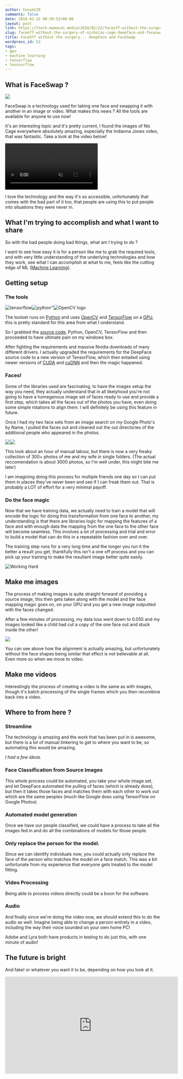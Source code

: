 ```yaml
---
author: tonym128
comments: false
date: 2018-02-22 08:39:52+00:00
layout: post
link: https://ttech.mamacos.media/2018/02/22/faceoff-without-the-surgery-of-nicholas-cage-deepface-and-faceswap/
slug: faceoff-without-the-surgery-of-nicholas-cage-deepface-and-faceswap
title: FaceOff without the surgery... DeepFace and FaceSwap
wordpress_id: 52
tags:
- gpu
- machine learning
- tensorflow
- tesnsorflow
---
```


## What is FaceSwap ?
![](/images/2018/02/FaceMask.jpg)

FaceSwap is a technology used for taking one face and swapping it with another in an image or video. What makes this news ? All the tools are available for anyone to use now!

It's an interesting topic and it's pretty current, I found the images of Nic Cage everywhere absolutely amazing, especially the Indianna Jones video, that was fantastic. Take a look at the video below!

<video muted controls>
    <source src="https://thumbs.gfycat.com/FlawlessForthrightAmericanshorthair-mobile.mp4" type="video/mp4">
</video>

I love the technology and the way it's so accessible, unfortunately that comes with the bad part of it too, that people are using this to put people into situations they were never in.


## What I'm trying to accomplish and what I want to share


So with the bad people doing bad things, what am I trying to do ?

I want to see how easy it is for a person like me to grab the required tools, and with very little understanding of the underlying technologies and how they work, see what I can accomplish at what to me, feels like the cutting edge of ML ([Machine Learning](https://en.wikipedia.org/wiki/Machine_learning)).


## Getting setup




### The tools


![tensorflow](/images/2018/02/tensorflow.png)![python™](/images/2019/08/python-logo.png)![OpenCV logo](/images/2018/02/opencv.png)

The toolset runs on [Python](https://www.python.org/) and uses [OpenCV](https://opencv.org/) and [TensorFlow](https://www.tensorflow.org/) on a [GPU](http://www.nvidia.com/object/what-is-gpu-computing.html), this is pretty standard for this area from what I understand.

So I grabbed the [source code](https://github.com/deepfakes/faceswap), Python, OpenCV, TensorFlow and then proceeded to have ultimate pain on my windows box.

After fighting the requirements and massive Nvidia downloads of many different drivers. I actually upgraded the requirements for the DeepFace source code to a new version of TensorFlow, which then entailed using newer versions of [CUDA](https://www.geforce.com/hardware/technology/cuda) and [cuDNN](https://developer.nvidia.com/cudnn) and then the magic happened.


### Faces!


Some of the libraries used are fascinating, to have the images setup the way you need, they actually understand that in all likelyhood you're not going to have a homegenous image set of faces ready to use and provide a first step, which takes all the faces out of the photos you have, even doing some simple rotations to align them. I will definitely be using this feature in future.

Once I had my two face sets from an image search on my Google Photo's by Name, I pulled the faces out and cleaned out the out directories of the additional people who appeared in the photos.

![](/images/2018/02/Blurreed-Image-Search.png)![](/images/2018/02/Blurreed-Image-Search-1.png)

This took about an hour of manual labour, but there is now a very freaky collection of 300+ photos of me and my wife in single folders. (The actual reccomendation is about 3000 photos, so I'm well under, this might bite me later)

I am imagining doing this process for multiple friends one day so I can put them in places they've never been and see if I can freak them out. That is probably a LOT of effort for a very minimal payoff.


### Do the face magic


Now that we have training data, we actually need to train a model that will encode the logic for doing this transformation from one face to another, my understanding is that there are libraries logic for mapping the features of a face and with enough data the mapping from the one face to the other face will become seamless. This involves a lot of processing and trial and error to build a model that can do this in a repeatable fashion over and over.

The training step runs for a very long time and the longer you run it the better a result you get, thankfully this isn't a one off process and you can pick up your training to make the resultant image better quite easily.

![Working Hard](/images/2018/02/Working-Hard.png)


## Make me images


The process of making images is quite straight forward of providing a source image, this then gets taken along with the model and the face mapping magic goes on, on your GPU and you get a new image outputted with the faces changed.

After a few minutes of processing, my data loss went down to 0.055 and my images looked like a child had cut a copy of the one face out and stuck inside the other!

![](/images/2018/02/FaceSwap.png)

You can see above how the alignment is actually amazing, but unfortunately without the face shapes being similar that effect is not believable at all. Even more so when we move to video.


## Make me videos


Interestingly the process of creating a video is the same as with images, though it's batch processing of the single frames which you then recombine back into a video.


## Where to from here ?




### Streamline


The technology is amazing and the work that has been put in is awesome, but there is a lot of manual tinkering to get to where you want to be, so automating this would be amazing.

*I had a few ideas.*


### Face Classification from Source Images


This whole process could be automated, you take your whole image set, and let DeepFace automated the pulling of faces (which is already does), but then it takes those faces and matches them with each other to work out which are the same peoples (much like Google does using TensorFlow on Google Photos)


### Automated model generation


Once we have our people classified, we could have a process to take all the images fed in and do all the combinations of models for those people.


### Only replace the person for the model.


Since we can identify individuals now, you could actually only replace the face of the person who matches the model on a face match. This was a bit unfortunate from my experience that everyone gets treated to the model fitting.


### Video Processing


Being able to process videos directly could be a boon for the software.


### Audio


And finally since we're doing the video now, we should extend this to do the audio as well. Imagine being able to change a person entirely in a video, including the way their voice sounded on your own home PC!

Adobe and Lyra both have products in testing to do just this, with one minute of audio!


## The future is bright


And fake! or whatever you want it to be, depending on how you look at it.

<iframe width="560" height="315" src="https://www.youtube.com/embed/4hMa-gKljhw" frameborder="0" allow="accelerometer; autoplay; encrypted-media; gyroscope; picture-in-picture" allowfullscreen></iframe>
